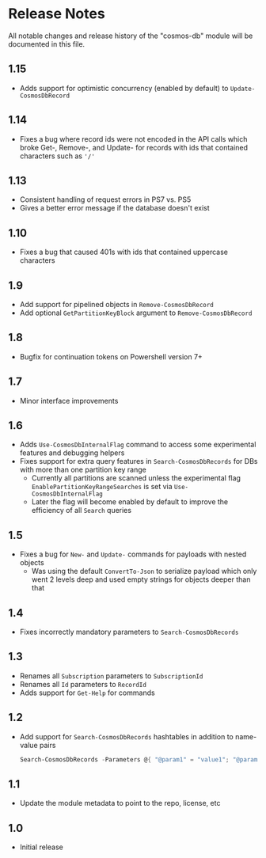 # Release Notes
All notable changes and release history of the "cosmos-db" module will be documented in this file.

## 1.15
* Adds support for optimistic concurrency (enabled by default) to `Update-CosmosDbRecord`

## 1.14
* Fixes a bug where record ids were not encoded in the API calls which broke Get-, Remove-, and Update- for records with ids that contained characters such as `'/'`

## 1.13
* Consistent handling of request errors in PS7 vs. PS5
* Gives a better error message if the database doesn't exist

## 1.10
* Fixes a bug that caused 401s with ids that contained uppercase characters

## 1.9
* Add support for pipelined objects in `Remove-CosmosDbRecord`
* Add optional `GetPartitionKeyBlock` argument to `Remove-CosmosDbRecord`

## 1.8
* Bugfix for continuation tokens on Powershell version 7+

## 1.7
* Minor interface improvements

## 1.6
* Adds `Use-CosmosDbInternalFlag` command to access some experimental features and debugging helpers
* Fixes support for extra query features in `Search-CosmosDbRecords` for DBs with more than one partition key range
  * Currently all partitions are scanned unless the experimental flag `EnablePartitionKeyRangeSearches` is set via `Use-CosmosDbInternalFlag`
  * Later the flag will become enabled by default to improve the efficiency of all `Search` queries

## 1.5
* Fixes a bug for `New-` and `Update-` commands for payloads with nested objects
  * Was using the default `ConvertTo-Json` to serialize payload which only went 2 levels deep and used empty strings for objects deeper than that

## 1.4
* Fixes incorrectly mandatory parameters to `Search-CosmosDbRecords`

## 1.3
* Renames all `Subscription` parameters to `SubscriptionId`
* Renames all `Id` parameters to `RecordId`
* Adds support for `Get-Help` for commands

## 1.2
* Add support for `Search-CosmosDbRecords` hashtables in addition to name-value pairs
    ```powershell
    Search-CosmosDbRecords -Parameters @{ "@param1" = "value1"; "@param2" = "value2" }
    ```

## 1.1
* Update the module metadata to point to the repo, license, etc

## 1.0
* Initial release